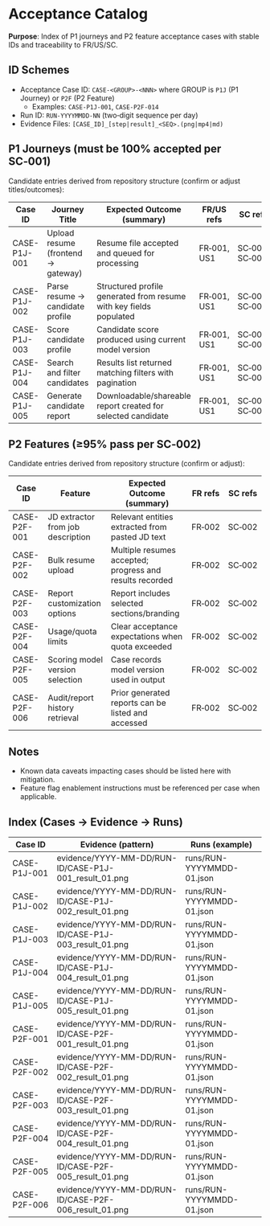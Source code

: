 # Acceptance Catalog

**Purpose**: Index of P1 journeys and P2 feature acceptance cases with stable IDs and traceability to FR/US/SC.

## ID Schemes

- Acceptance Case ID: `CASE-<GROUP>-<NNN>` where GROUP is `P1J` (P1 Journey) or `P2F` (P2 Feature)
  - Examples: `CASE-P1J-001`, `CASE-P2F-014`
- Run ID: `RUN-YYYYMMDD-NN` (two‑digit sequence per day)
- Evidence Files: `[CASE_ID]_[step|result]_<SEQ>.(png|mp4|md)`

## P1 Journeys (must be 100% accepted per SC‑001)

Candidate entries derived from repository structure (confirm or adjust titles/outcomes):

| Case ID | Journey Title | Expected Outcome (summary) | FR/US refs | SC refs |
|---------|----------------|----------------------------|------------|---------|
| CASE-P1J-001 | Upload resume (frontend → gateway) | Resume file accepted and queued for processing | FR‑001, US1 | SC‑001, SC‑003 |
| CASE-P1J-002 | Parse resume → candidate profile | Structured profile generated from resume with key fields populated | FR‑001, US1 | SC‑001, SC‑003 |
| CASE-P1J-003 | Score candidate profile | Candidate score produced using current model version | FR‑001, US1 | SC‑001, SC‑003 |
| CASE-P1J-004 | Search and filter candidates | Results list returned matching filters with pagination | FR‑001, US1 | SC‑001, SC‑003 |
| CASE-P1J-005 | Generate candidate report | Downloadable/shareable report created for selected candidate | FR‑001, US1 | SC‑001, SC‑003 |

## P2 Features (≥95% pass per SC‑002)

Candidate entries derived from repository structure (confirm or adjust):

| Case ID | Feature | Expected Outcome (summary) | FR refs | SC refs |
|---------|---------|----------------------------|---------|---------|
| CASE-P2F-001 | JD extractor from job description | Relevant entities extracted from pasted JD text | FR‑002 | SC‑002 |
| CASE-P2F-002 | Bulk resume upload | Multiple resumes accepted; progress and results recorded | FR‑002 | SC‑002 |
| CASE-P2F-003 | Report customization options | Report includes selected sections/branding | FR‑002 | SC‑002 |
| CASE-P2F-004 | Usage/quota limits | Clear acceptance expectations when quota exceeded | FR‑002 | SC‑002 |
| CASE-P2F-005 | Scoring model version selection | Case records model version used in output | FR‑002 | SC‑002 |
| CASE-P2F-006 | Audit/report history retrieval | Prior generated reports can be listed and accessed | FR‑002 | SC‑002 |

## Notes

- Known data caveats impacting cases should be listed here with mitigation.
- Feature flag enablement instructions must be referenced per case when applicable.

## Index (Cases → Evidence → Runs)

| Case ID | Evidence (pattern) | Runs (example) |
|---------|---------------------|----------------|
| CASE-P1J-001 | evidence/YYYY-MM-DD/RUN-ID/CASE-P1J-001_result_01.png | runs/RUN-YYYYMMDD-01.json |
| CASE-P1J-002 | evidence/YYYY-MM-DD/RUN-ID/CASE-P1J-002_result_01.png | runs/RUN-YYYYMMDD-01.json |
| CASE-P1J-003 | evidence/YYYY-MM-DD/RUN-ID/CASE-P1J-003_result_01.png | runs/RUN-YYYYMMDD-01.json |
| CASE-P1J-004 | evidence/YYYY-MM-DD/RUN-ID/CASE-P1J-004_result_01.png | runs/RUN-YYYYMMDD-01.json |
| CASE-P1J-005 | evidence/YYYY-MM-DD/RUN-ID/CASE-P1J-005_result_01.png | runs/RUN-YYYYMMDD-01.json |
| CASE-P2F-001 | evidence/YYYY-MM-DD/RUN-ID/CASE-P2F-001_result_01.png | runs/RUN-YYYYMMDD-01.json |
| CASE-P2F-002 | evidence/YYYY-MM-DD/RUN-ID/CASE-P2F-002_result_01.png | runs/RUN-YYYYMMDD-01.json |
| CASE-P2F-003 | evidence/YYYY-MM-DD/RUN-ID/CASE-P2F-003_result_01.png | runs/RUN-YYYYMMDD-01.json |
| CASE-P2F-004 | evidence/YYYY-MM-DD/RUN-ID/CASE-P2F-004_result_01.png | runs/RUN-YYYYMMDD-01.json |
| CASE-P2F-005 | evidence/YYYY-MM-DD/RUN-ID/CASE-P2F-005_result_01.png | runs/RUN-YYYYMMDD-01.json |
| CASE-P2F-006 | evidence/YYYY-MM-DD/RUN-ID/CASE-P2F-006_result_01.png | runs/RUN-YYYYMMDD-01.json |
